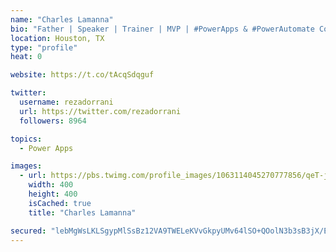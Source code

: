 ```yaml
---
name: "Charles Lamanna"
bio: "Father | Speaker | Trainer | MVP | #PowerApps & #PowerAutomate Community Super User | YouTuber Right-pointing triangle http://youtube.com/c/rezadorrani | Learn - Share - Clockwise rightwards and leftwards open circle arrows"
location: Houston, TX
type: "profile"
heat: 0

website: https://t.co/tAcqSdqguf

twitter:
  username: rezadorrani
  url: https://twitter.com/rezadorrani
  followers: 8964

topics:
  - Power Apps

images:
  - url: https://pbs.twimg.com/profile_images/1063114045270777856/qeT-jpWr_400x400.jpg
    width: 400
    height: 400
    isCached: true
    title: "Charles Lamanna"

secured: "lebMgWsLKLSgypMlSsBz12VA9TWELeKVvGkpyUMv64lSO+QOolN3b3sB3jX/EyfYbHgmbxaujNQQIB9Gk01NgStadvf/zeLRf7thAG63vHKR+iatSXG/tXa0g7FXtsUmp2+XwSw1QChSP+0nOwjx4hslkOJhhm+F868gMN7lB8Zg5Aa27gr1UXeU0JZx3IIQDLGsxgJtI81i6rve3+s3VZLsqgmoiUQ3kWozKywk2NiIhEtPMYFtzYiVh2t5kv16TqcsS3KO4FQy1NHcXGY+t7ZCgFriuxFLHkUYpaGgDBAX9eqQ8PJSPnHx+20ZoYXmRqC05153yLDcv2GDlj1PWvNIc4GC8EgWmfYMythKUmQ+vXAyM0cd8/tTL/7KHEqfpM1BXkj+dssVz0b8e21O2iJWVG2EIHwulhT9XHMjJpA=;PamuMjBoGnlCv/RZyhVJbA=="
---
```


